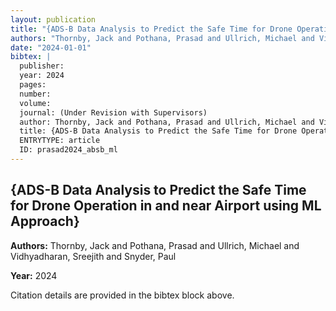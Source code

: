 ```yaml
---
layout: publication
title: "{ADS-B Data Analysis to Predict the Safe Time for Drone Operation in and near Airport using ML Approach}"
authors: "Thornby, Jack and Pothana, Prasad and Ullrich, Michael and Vidhyadharan, Sreejith and Snyder, Paul"
date: "2024-01-01"
bibtex: |
  publisher: 
  year: 2024
  pages: 
  number: 
  volume: 
  journal: (Under Revision with Supervisors)
  author: Thornby, Jack and Pothana, Prasad and Ullrich, Michael and Vidhyadharan, Sreejith and Snyder, Paul
  title: {ADS-B Data Analysis to Predict the Safe Time for Drone Operation in and near Airport using ML Approach}
  ENTRYTYPE: article
  ID: prasad2024_absb_ml
---
```


## {ADS-B Data Analysis to Predict the Safe Time for Drone Operation in and near Airport using ML Approach}

**Authors:** Thornby, Jack and Pothana, Prasad and Ullrich, Michael and Vidhyadharan, Sreejith and Snyder, Paul

**Year:** 2024

Citation details are provided in the bibtex block above.
